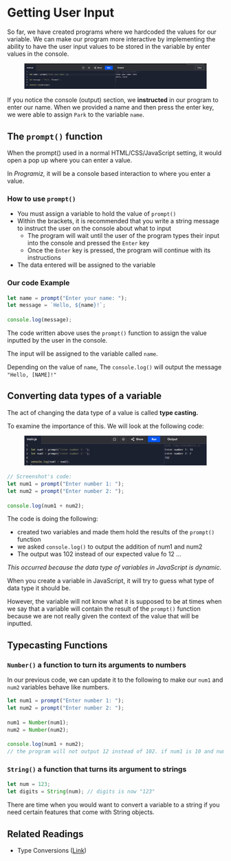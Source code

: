 # Getting User Input

So far, we have created programs where we hardcoded the values for our variable.  We can make our program more interactive by implementing the ability to have the user input values to be stored in the variable by enter values in the console.

<figure><img src="../../../.gitbook/assets/image (4) (1).png" alt=""><figcaption></figcaption></figure>

If you notice the console (output) section, we **instructed** in our program to enter our name. When we provided a name and then press the enter key, we were able to assign `Park` to the variable `name`.

## The `prompt()` function

When the prompt() used in a normal HTML/CSS/JavaScript setting, it would open a pop up where you can enter a value.

In _Programiz,_ it will be a console based interaction to where you enter a value.

### How to use `prompt()`

* You must assign a variable to hold the value of `prompt()`
* Within the brackets, it is recommended that you write a string message to instruct the user on the console about what to input
  * The program will wait until the user of the program types their input into the console and pressed the `Enter` key
  * Once the `Enter` key is pressed, the program will continue with its instructions
* The data entered will be assigned to the variable

### Our code Example

```javascript
let name = prompt("Enter your name: ");
let message = `Hello, ${name}!`;

console.log(message);
```

The code written above uses the `prompt()` function to assign the value inputted by the user in the console.

The input will be assigned to the variable called `name`.

Depending on the value of `name`, The `console.log()` will output the message `"Hello, [NAME]!"`

## Converting data types of a variable

The act of changing the data type of a value is called **type casting.**

To examine the importance of this. We will look at the following code:

<figure><img src="../../../.gitbook/assets/image (5).png" alt=""><figcaption></figcaption></figure>

```javascript
// Screenshot's code:
let num1 = prompt("Enter number 1: ");
let num2 = prompt("Enter number 2: ");

console.log(num1 + num2);
```

The code is doing the following:

* created two variables and made them hold the results of the `prompt()` function
* we asked `console.log()` to output the addition of num1 and num2
* The output was 102 instead of our expected value fo 12 ...

_This occurred because the data type of variables in JavaScript is dynamic._&#x20;

When you create a variable in JavaScript, it will try to guess what type of data type it should be.&#x20;

However, the variable will not know what it is supposed to be at times when we say that a variable will contain the result of the `prompt()` function because we are not really given the context of the value that will be inputted.

## Typecasting Functions

### `Number()` a function to turn its arguments to numbers

In our previous code, we can update it to the following to make our `num1` and `num2` variables behave like numbers.

```javascript
let num1 = prompt("Enter number 1: ");
let num2 = prompt("Enter number 2: ");

num1 = Number(num1);
num2 = Number(num2);

console.log(num1 + num2); 
// the program will not output 12 instead of 102. if num1 is 10 and num2 is 2
```

### `String()` a function that turns its argument to strings

```javascript
let num = 123;
let digits = String(num); // digits is now "123"
```

There are time when you would want to convert a variable to a string if you need certain features that come with String objects.

## Related Readings

* Type Conversions ([Link](https://javascript.info/type-conversions))

